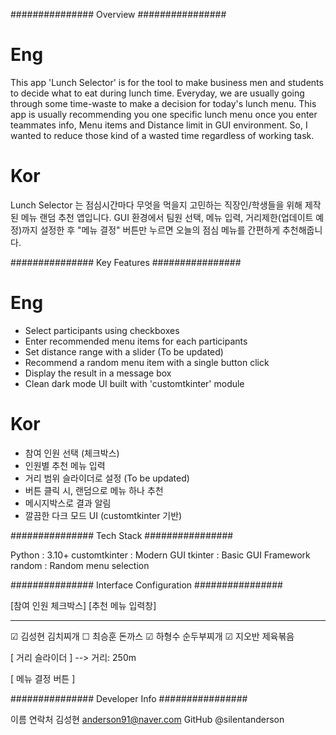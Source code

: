 ############### Overview ################

# Eng
This app 'Lunch Selector' is for the tool to make business men and students to decide what to eat during lunch time.
Everyday, we are usually going through some time-waste to make a decision for today's lunch menu.
This app is usually recommending you one specific lunch menu once you enter teammates info, Menu items and Distance limit in GUI environment.
So, I wanted to reduce those kind of a wasted time regardless of working task.

# Kor
Lunch Selector 는 점심시간마다 무엇을 먹을지 고민하는 직장인/학생들을 위해 제작된 메뉴 랜덤 추천 앱입니다.
GUI 환경에서 팀원 선택, 메뉴 입력, 거리제한(업데이트 예정)까지 설정한 후 "메뉴 결정" 버튼만 누르면 오늘의 점심 메뉴를 간편하게 추천해줍니다.

############### Key Features ################

# Eng
- Select participants using checkboxes
- Enter recommended menu items for each participants
- Set distance range with a slider (To be updated)
- Recommend a random menu item with a single button click 
- Display the result in a message box
- Clean dark mode UI built with 'customtkinter' module

# Kor
- 참여 인원 선택 (체크박스)
- 인원별 추천 메뉴 입력
- 거리 범위 슬라이더로 설정 (To be updated)
- 버튼 클릭 시, 랜덤으로 메뉴 하나 추천
- 메시지박스로 결과 알림
- 깔끔한 다크 모드 UI (customtkinter 기반)

############### Tech Stack ################

Python              :       3.10+
customtkinter       :       Modern GUI
tkinter             :       Basic GUI Framework
random              :       Random menu selection 


############### Interface Configuration ################

[참여 인원 체크박스]       [추천 메뉴 입력창]
---------------------     ---------------------
☑ 김성현                 김치찌개
☐ 최승훈                 돈까스
☑ 하형수                 순두부찌개
☑ 지오반                 제육볶음

[ 거리 슬라이더 ]   --> 거리: 250m

[ 메뉴 결정 버튼 ]

############### Developer Info ################

이름                        연락처
김성현                      anderson91@naver.com
GitHub                     @silentanderson